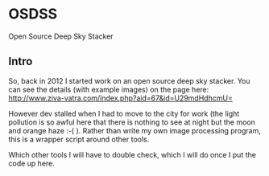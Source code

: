 # OSDSS
Open Source Deep Sky Stacker

## Intro

So, back in 2012 I started work on an open source deep sky stacker. You can see the details (with example images) on the page here: http://www.ziva-vatra.com/index.php?aid=67&id=U29mdHdhcmU=


However dev stalled when I had to move to the city for work (the light pollution is so awful here that there is nothing to see at night but the moon and orange haze :-(  ).
Rather than write my own image processing program, this is a wrapper script around other tools.

Which other tools I will have to double check, which I will do once I put the code up here.
